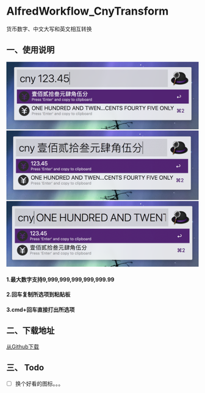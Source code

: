 # AlfredWorkflow_CnyTransform
货币数字、中文大写和英文相互转换

## 一、使用说明
![](sdfkxcjvoiasdf1234328.png)
![](bjhnbkcjxvbodifu9854857d8c7v523.png)
![](xcvz98c723rsakh8932.png)
#### 1.最大数字支持9,999,999,999,999,999.99
#### 2.回车复制所选项到粘贴板
#### 3.cmd+回车直接打出所选项

## 二、下载地址
[从Github下载](https://github.com/Rouwanzi/AlfredWorkflow_CnyTransform/raw/master/CnyTransform.alfredworkflow)

## 三、 Todo
- [ ] 换个好看的图标。。。

